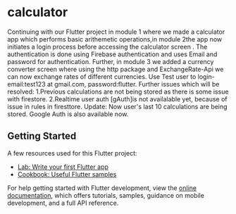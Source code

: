 # calculator

Continuing with our Flutter project in module 1 where we made a calculator app which performs basic arithemetic operations,in module 2the app now initiates a login process before accessing the calculator screen . The authentication is done using Firebase authentication and uses Email and password for authentication.
Further, in module 3 we added a currency converter screen where using the http package and ExchangeRate-Api we can now exchange rates of different currencies.
Use Test user to login- email:test123 at gmail.com, password:flutter.
Further issues which will be resolved:
1.Previous calculations are not being stored as there is some issue with firestore.
2.Realtime user auth [gAuth]is not availalable yet, because of issue in rules in firesttore.
Update:
Now user's last 10 calculations are being stored.
Google Auth is also available now.
## Getting Started

A few resources used for this Flutter project:

- [Lab: Write your first Flutter app](https://docs.flutter.dev/get-started/codelab)
- [Cookbook: Useful Flutter samples](https://docs.flutter.dev/cookbook)

For help getting started with Flutter development, view the
[online documentation](https://docs.flutter.dev/), which offers tutorials,
samples, guidance on mobile development, and a full API reference.
